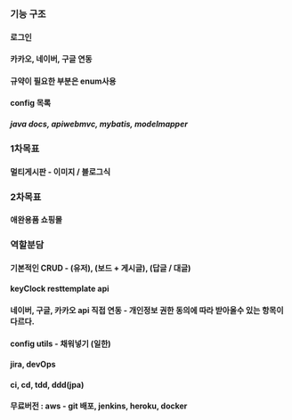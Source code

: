 ### 기능 구조
#### 로그인
#### 카카오, 네이버, 구글 연동
#### 규약이 필요한 부분은 enum사용
#### config 목록
##### java docs, apiwebmvc, mybatis, modelmapper

### 1차목표
#### 멀티게시판 - 이미지 / 블로그식

### 2차목표
#### 애완용품 쇼핑몰 

### 역할분담
#### 기본적인 CRUD - (유저), (보드 + 게시글), (답글 / 대글)
#### keyClock resttemplate api 
#### 네이버, 구글, 카카오 api 직접 연동 - 개인정보 권한 동의에 따라 받아올수 있는 항목이 다르다.
#### config utils - 채워넣기 (일한)

#### jira, devOps
#### ci, cd, tdd, ddd(jpa)
#### 무료버전 : aws - git 배포, jenkins, heroku, docker